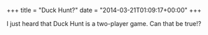+++
title = "Duck Hunt?"
date = "2014-03-21T01:09:17+00:00"
+++

I just heard that Duck Hunt is a two-player game. Can that be true!?
			